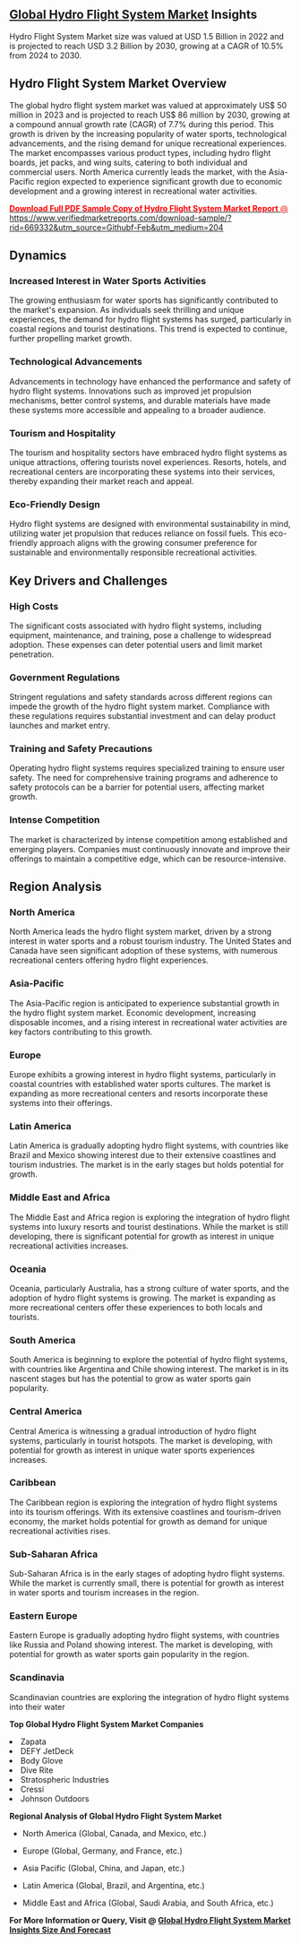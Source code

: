<h2><a href="https://www.verifiedmarketreports.com/download-sample/?rid=669332&amp;utm_source=Githubf&amp;utm_medium=204" target="_blank">Global Hydro Flight System Market</a> Insights</h2><p>Hydro Flight System Market size was valued at USD 1.5 Billion in 2022 and is projected to reach USD 3.2 Billion by 2030, growing at a CAGR of 10.5% from 2024 to 2030.</p><p> <h2>Hydro Flight System Market Overview</h2> <p>The global hydro flight system market was valued at approximately US$ 50 million in 2023 and is projected to reach US$ 86 million by 2030, growing at a compound annual growth rate (CAGR) of 7.7% during this period. This growth is driven by the increasing popularity of water sports, technological advancements, and the rising demand for unique recreational experiences. The market encompasses various product types, including hydro flight boards, jet packs, and wing suits, catering to both individual and commercial users. North America currently leads the market, with the Asia-Pacific region expected to experience significant growth due to economic development and a growing interest in recreational water activities. </p> <p><a href="#"><p><span class=""><span style="color: #ff0000;"><strong>Download Full PDF Sample Copy of Hydro Flight System Market Report</strong> @ </span><a href="https://www.verifiedmarketreports.com/download-sample/?rid=669332&amp;utm_source=Githubf-Feb&amp;utm_medium=204" target="_blank">https://www.verifiedmarketreports.com/download-sample/?rid=669332&amp;utm_source=Githubf-Feb&amp;utm_medium=204</a></span></p></a></p> <h2>Dynamics</h2> <h3>Increased Interest in Water Sports Activities</h3> <p>The growing enthusiasm for water sports has significantly contributed to the market's expansion. As individuals seek thrilling and unique experiences, the demand for hydro flight systems has surged, particularly in coastal regions and tourist destinations. This trend is expected to continue, further propelling market growth. </p> <h3>Technological Advancements</h3> <p>Advancements in technology have enhanced the performance and safety of hydro flight systems. Innovations such as improved jet propulsion mechanisms, better control systems, and durable materials have made these systems more accessible and appealing to a broader audience. </p> <h3>Tourism and Hospitality</h3> <p>The tourism and hospitality sectors have embraced hydro flight systems as unique attractions, offering tourists novel experiences. Resorts, hotels, and recreational centers are incorporating these systems into their services, thereby expanding their market reach and appeal. </p> <h3>Eco-Friendly Design</h3> <p>Hydro flight systems are designed with environmental sustainability in mind, utilizing water jet propulsion that reduces reliance on fossil fuels. This eco-friendly approach aligns with the growing consumer preference for sustainable and environmentally responsible recreational activities. </p> <h2>Key Drivers and Challenges</h2> <h3>High Costs</h3> <p>The significant costs associated with hydro flight systems, including equipment, maintenance, and training, pose a challenge to widespread adoption. These expenses can deter potential users and limit market penetration. </p> <h3>Government Regulations</h3> <p>Stringent regulations and safety standards across different regions can impede the growth of the hydro flight system market. Compliance with these regulations requires substantial investment and can delay product launches and market entry. </p> <h3>Training and Safety Precautions</h3> <p>Operating hydro flight systems requires specialized training to ensure user safety. The need for comprehensive training programs and adherence to safety protocols can be a barrier for potential users, affecting market growth. </p> <h3>Intense Competition</h3> <p>The market is characterized by intense competition among established and emerging players. Companies must continuously innovate and improve their offerings to maintain a competitive edge, which can be resource-intensive. </p> <h2>Region Analysis</h2> <h3>North America</h3> <p>North America leads the hydro flight system market, driven by a strong interest in water sports and a robust tourism industry. The United States and Canada have seen significant adoption of these systems, with numerous recreational centers offering hydro flight experiences. </p> <h3>Asia-Pacific</h3> <p>The Asia-Pacific region is anticipated to experience substantial growth in the hydro flight system market. Economic development, increasing disposable incomes, and a rising interest in recreational water activities are key factors contributing to this growth. </p> <h3>Europe</h3> <p>Europe exhibits a growing interest in hydro flight systems, particularly in coastal countries with established water sports cultures. The market is expanding as more recreational centers and resorts incorporate these systems into their offerings. </p> <h3>Latin America</h3> <p>Latin America is gradually adopting hydro flight systems, with countries like Brazil and Mexico showing interest due to their extensive coastlines and tourism industries. The market is in the early stages but holds potential for growth. </p> <h3>Middle East and Africa</h3> <p>The Middle East and Africa region is exploring the integration of hydro flight systems into luxury resorts and tourist destinations. While the market is still developing, there is significant potential for growth as interest in unique recreational activities increases. </p> <h3>Oceania</h3> <p>Oceania, particularly Australia, has a strong culture of water sports, and the adoption of hydro flight systems is growing. The market is expanding as more recreational centers offer these experiences to both locals and tourists. </p> <h3>South America</h3> <p>South America is beginning to explore the potential of hydro flight systems, with countries like Argentina and Chile showing interest. The market is in its nascent stages but has the potential to grow as water sports gain popularity. </p> <h3>Central America</h3> <p>Central America is witnessing a gradual introduction of hydro flight systems, particularly in tourist hotspots. The market is developing, with potential for growth as interest in unique water sports experiences increases. </p> <h3>Caribbean</h3> <p>The Caribbean region is exploring the integration of hydro flight systems into its tourism offerings. With its extensive coastlines and tourism-driven economy, the market holds potential for growth as demand for unique recreational activities rises. </p> <h3>Sub-Saharan Africa</h3> <p>Sub-Saharan Africa is in the early stages of adopting hydro flight systems. While the market is currently small, there is potential for growth as interest in water sports and tourism increases in the region. </p> <h3>Eastern Europe</h3> <p>Eastern Europe is gradually adopting hydro flight systems, with countries like Russia and Poland showing interest. The market is developing, with potential for growth as water sports gain popularity in the region. </p> <h3>Scandinavia</h3> <p>Scandinavian countries are exploring the integration of hydro flight systems into their water</p><p><strong>Top Global Hydro Flight System Market Companies</strong></p><div data-test-id=""><p><li>Zapata</li><li> DEFY JetDeck</li><li> Body Glove</li><li> Dive Rite</li><li> Stratospheric Industries</li><li> Cressi</li><li> Johnson Outdoors</li></p><div><strong>Regional Analysis of&nbsp;Global Hydro Flight System Market</strong></div><ul><li dir="ltr"><p dir="ltr">North America&nbsp;(Global, Canada, and Mexico, etc.)</p></li><li dir="ltr"><p dir="ltr">Europe (Global, Germany, and France, etc.)</p></li><li dir="ltr"><p dir="ltr">Asia Pacific&nbsp;(Global, China, and Japan, etc.)</p></li><li dir="ltr"><p dir="ltr">Latin America&nbsp;(Global, Brazil, and Argentina, etc.)</p></li><li dir="ltr">Middle East and Africa&nbsp;(Global, Saudi Arabia, and South Africa, etc.)</li></ul><p><strong>For More Information or Query, Visit @&nbsp;</strong><strong><a href="https://www.verifiedmarketreports.com/product/hydro-flight-system-market/?utm_source=Githubf&amp;utm_medium=204" target="_blank">Global Hydro Flight System Market Insights Size And Forecast</a></strong></p></div>
